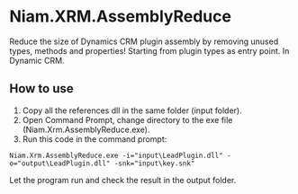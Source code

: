 # Niam.XRM.AssemblyReduce
Reduce the size of Dynamics CRM plugin assembly by removing unused types, methods and properties! Starting from plugin types as entry point.
In Dynamic CRM.

## How to use
1. Copy all the references dll in the same folder (input folder).
1. Open Command Prompt, change directory to the exe file (Niam.Xrm.AssemblyReduce.exe).
1. Run this code in the command prompt:
```
Niam.Xrm.AssemblyReduce.exe -i="input\LeadPlugin.dll" -o="output\LeadPlugin.dll" -snk="input\key.snk"
```

Let the program run and check the result in the output folder.
